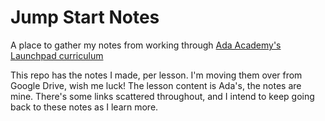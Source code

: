 # Jump Start Notes
A place to gather my notes from working through [Ada Academy's Launchpad curriculum](https://github.com/Ada-Developers-Academy/jump-start)

This repo has the notes I made, per lesson. I'm moving them over from Google Drive, wish me luck! The lesson content is Ada's, the notes are mine. There's some links scattered throughout, and I intend to keep going back to these notes as I learn more. 

